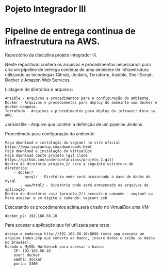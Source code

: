 # Pojeto Integrador III
# Pipeline de entrega continua de infraestrutura na AWS.
Repositório da disciplina projeto integrador III.

Neste repositorio conterá os arquivos e procedimentos necessários para cria um pipeline de entrega continua de uma ambiente de infraestrutura utilizando as tecnologias Github, Jenkins, Terraform, Ansible, Shell Script, Docker e Amazon Web Services.

Listagem de diretórios e arquivos:
		
	Ansible - Arquivos e procedimentos para a configuração do ambiente.
	Docker - Arquivos e procedimentos para deploy do ambeinte com docker e docker-compose.
	Terraform - Arquivos e procedimentos para deploy da infraestrutura na AWS.
  Jenkinsfile - Arquivo que contém a definição de um pipeline Jenkins.

Procedimeto para configuração do ambiente
	
	Faça download e instalação do vagrant no site oficial https://www.vagrantup.com/downloads.html
	Faça download e instalação do VirtualBox
	Faça download deste projeto (git clone https://github.com/andersonfariiass/projeto_2.git)
	Dentro do diretório projeto_2/ crie a seguinte estrutura de diretórios:
		- docker/
		   - mysql/ - Diretório onde será armazenado a base de dados do mysql
		   - www/html/ - Diretório onde será armazenado os arquivos da aplicação
	Dentro do diretório raiz (projeto_2/) execute o comando - vagrant up
	Para acessar a vm digite o comando: vagrant ssh

Executando os procedimentos acima,será criado no VirtualBox uma VM:
	
	docker_p2: 192.168.50.10

Para acessar a aplicação que foi utilizada para teste:
	
	Acesse o endereço http://192.168.50.10:8080 (este app executa um arquivo index.php que conecta ao banco, insere dados e exibe os dados no browser).
	Usando o MySQL Workbench para acessar o banco:
		IP: 192.168.50.10
		user: docker
		senha: docker
		porta: 3306

